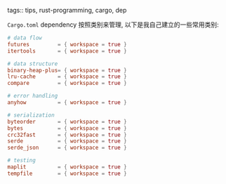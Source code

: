 tags:: tips, rust-programming, cargo, dep

`Cargo.toml` dependency 按照类别来管理, 以下是我自己建立的一些常用类别:

```toml
# data flow
futures         = { workspace = true }
itertools       = { workspace = true }

# data structure
binary-heap-plus= { workspace = true }
lru-cache       = { workspace = true }
compare         = { workspace = true }

# error handling
anyhow          = { workspace = true }

# serialization
byteorder       = { workspace = true }
bytes           = { workspace = true }
crc32fast       = { workspace = true }
serde           = { workspace = true }
serde_json      = { workspace = true }

# testing
maplit          = { workspace = true }
tempfile        = { workspace = true }
```
